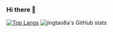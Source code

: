 ### Hi there 👋
[![Top Langs](https://github-readme-stats.vercel.app/api/top-langs/?username=jingtao8a)](https://github.com/anuraghazra/github-readme-stats)
![jingtao8a's GitHub stats](https://github-readme-stats.vercel.app/api?username=jingtao8a&theme=radical&hide=stars,contribs&show_icons=true&count_private=true)
<!--
**jingtao8a/jingtao8a** is a ✨ _special_ ✨ repository because its `README.md` (this file) appears on your GitHub profile.

Here are some ideas to get you started:

- 🔭 I’m currently working on ...
- 🌱 I’m currently learning ...
- 👯 I’m looking to collaborate on ...
- 🤔 I’m looking for help with ...
- 💬 Ask me about ...
- 📫 How to reach me: ...
- 😄 Pronouns: ...
- ⚡ Fun fact: ...
-->

